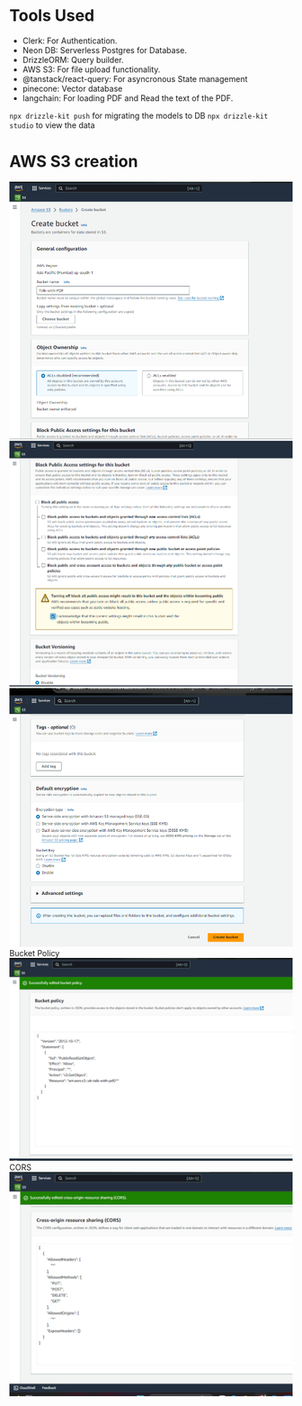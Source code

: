 # Tools Used
- Clerk: For Authentication.
- Neon DB: Serverless Postgres for Database.
- DrizzleORM: Query builder.
- AWS S3: For file upload functionality.
- @tanstack/react-query: For asyncronous State management
- pinecone: Vector database
- langchain: For loading PDF and Read the text of the PDF.



`npx drizzle-kit push` for migrating the models to DB
`npx drizzle-kit studio` to view the data


# AWS S3 creation
![alt text](image.png)
![alt text](image-1.png)
![alt text](image-2.png)
Bucket Policy
![alt text](image-3.png)
CORS
![alt text](image-4.png)